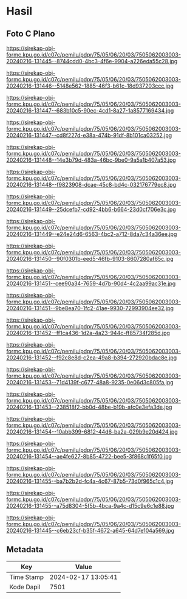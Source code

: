 # Hasil

## Foto C Plano

https://sirekap-obj-formc.kpu.go.id/c07c/pemilu/pdpr/75/05/06/20/03/7505062003003-20240216-131445--8744cdd0-4bc3-4f6e-9904-a226eda55c28.jpg

https://sirekap-obj-formc.kpu.go.id/c07c/pemilu/pdpr/75/05/06/20/03/7505062003003-20240216-131446--5148e562-1885-46f3-b61c-18d937203ccc.jpg

https://sirekap-obj-formc.kpu.go.id/c07c/pemilu/pdpr/75/05/06/20/03/7505062003003-20240216-131447--683b10c5-90ec-4cd1-8a27-1a8577169434.jpg

https://sirekap-obj-formc.kpu.go.id/c07c/pemilu/pdpr/75/05/06/20/03/7505062003003-20240216-131447--cd8f227d-e38a-474b-91df-8b101ca03252.jpg

https://sirekap-obj-formc.kpu.go.id/c07c/pemilu/pdpr/75/05/06/20/03/7505062003003-20240216-131448--14e3b79d-483a-46bc-9be0-9a5a1b407a53.jpg

https://sirekap-obj-formc.kpu.go.id/c07c/pemilu/pdpr/75/05/06/20/03/7505062003003-20240216-131448--f9823908-dcae-45c8-bd4c-032176779ec8.jpg

https://sirekap-obj-formc.kpu.go.id/c07c/pemilu/pdpr/75/05/06/20/03/7505062003003-20240216-131449--25dcefb7-cd92-4bb6-b664-23d0cf706e3c.jpg

https://sirekap-obj-formc.kpu.go.id/c07c/pemilu/pdpr/75/05/06/20/03/7505062003003-20240216-131449--e24e24d6-6563-4bc2-a712-8da7c34a36ee.jpg

https://sirekap-obj-formc.kpu.go.id/c07c/pemilu/pdpr/75/05/06/20/03/7505062003003-20240216-131450--90f0301b-eed5-46fb-9103-8607280af65c.jpg

https://sirekap-obj-formc.kpu.go.id/c07c/pemilu/pdpr/75/05/06/20/03/7505062003003-20240216-131451--cee90a34-7659-4d7b-90d4-4c2aa99ac31e.jpg

https://sirekap-obj-formc.kpu.go.id/c07c/pemilu/pdpr/75/05/06/20/03/7505062003003-20240216-131451--9be8ea70-1fc2-41ae-9930-72993904ee32.jpg

https://sirekap-obj-formc.kpu.go.id/c07c/pemilu/pdpr/75/05/06/20/03/7505062003003-20240216-131452--ff1ca436-1d2a-4a23-944c-ff85734f285d.jpg

https://sirekap-obj-formc.kpu.go.id/c07c/pemilu/pdpr/75/05/06/20/03/7505062003003-20240216-131452--f92c8e8d-c2ea-49a8-b394-272920bdac8e.jpg

https://sirekap-obj-formc.kpu.go.id/c07c/pemilu/pdpr/75/05/06/20/03/7505062003003-20240216-131453--71d4139f-c677-48a8-9235-0e06d3c805fa.jpg

https://sirekap-obj-formc.kpu.go.id/c07c/pemilu/pdpr/75/05/06/20/03/7505062003003-20240216-131453--238518f2-bb0d-48be-b19b-afc0e3efa3de.jpg

https://sirekap-obj-formc.kpu.go.id/c07c/pemilu/pdpr/75/05/06/20/03/7505062003003-20240216-131454--10abb399-6812-44d6-ba2a-029b9e20d424.jpg

https://sirekap-obj-formc.kpu.go.id/c07c/pemilu/pdpr/75/05/06/20/03/7505062003003-20240216-131454--ae4fe627-8b85-4722-bee5-3f868c1f65f0.jpg

https://sirekap-obj-formc.kpu.go.id/c07c/pemilu/pdpr/75/05/06/20/03/7505062003003-20240216-131455--ba7b2b2d-fc4a-4c67-87b5-73d0f965c1c4.jpg

https://sirekap-obj-formc.kpu.go.id/c07c/pemilu/pdpr/75/05/06/20/03/7505062003003-20240216-131455--a75d8304-5f5b-4bca-9a4c-d15c9e6c1e88.jpg

https://sirekap-obj-formc.kpu.go.id/c07c/pemilu/pdpr/75/05/06/20/03/7505062003003-20240216-131445--c6eb23cf-b35f-4672-a645-64d7e104a569.jpg


## Metadata

| Key        | Value               |
| ---------- | ------------------- |
| Time Stamp | 2024-02-17 13:05:41 |
| Kode Dapil | 7501                |



